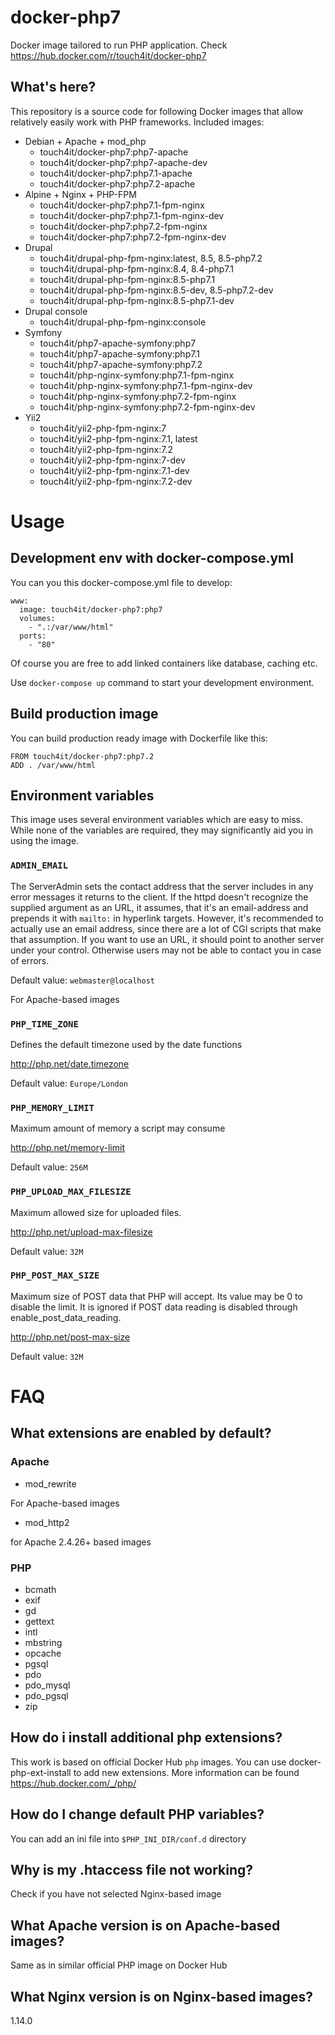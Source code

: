 # docker-php7

Docker image tailored to run PHP application. Check https://hub.docker.com/r/touch4it/docker-php7

## What's here?

This repository is a source code for following Docker images that allow relatively easily work with PHP frameworks. Included images:

*   Debian + Apache + mod_php
    *   touch4it/docker-php7:php7-apache
    *   touch4it/docker-php7:php7-apache-dev
    *   touch4it/docker-php7:php7.1-apache
    *   touch4it/docker-php7:php7.2-apache
*   Alpine + Nginx + PHP-FPM
    *   touch4it/docker-php7:php7.1-fpm-nginx
    *   touch4it/docker-php7:php7.1-fpm-nginx-dev
    *   touch4it/docker-php7:php7.2-fpm-nginx
    *   touch4it/docker-php7:php7.2-fpm-nginx-dev
*   Drupal
    *   touch4it/drupal-php-fpm-nginx:latest, 8.5, 8.5-php7.2
    *   touch4it/drupal-php-fpm-nginx:8.4, 8.4-php7.1
    *   touch4it/drupal-php-fpm-nginx:8.5-php7.1
    *   touch4it/drupal-php-fpm-nginx:8.5-dev, 8.5-php7.2-dev
    *   touch4it/drupal-php-fpm-nginx:8.5-php7.1-dev
*   Drupal console
    *   touch4it/drupal-php-fpm-nginx:console
*   Symfony
    *   touch4it/php7-apache-symfony:php7
    *   touch4it/php7-apache-symfony:php7.1
    *   touch4it/php7-apache-symfony:php7.2
    *   touch4it/php-nginx-symfony:php7.1-fpm-nginx
    *   touch4it/php-nginx-symfony:php7.1-fpm-nginx-dev
    *   touch4it/php-nginx-symfony:php7.2-fpm-nginx
    *   touch4it/php-nginx-symfony:php7.2-fpm-nginx-dev
*   Yii2
    *   touch4it/yii2-php-fpm-nginx:7
    *   touch4it/yii2-php-fpm-nginx:7.1, latest
    *   touch4it/yii2-php-fpm-nginx:7.2
    *   touch4it/yii2-php-fpm-nginx:7-dev
    *   touch4it/yii2-php-fpm-nginx:7.1-dev
    *   touch4it/yii2-php-fpm-nginx:7.2-dev

# Usage

## Development env with docker-compose.yml

You can you this docker-compose.yml file to develop:

```
www:
  image: touch4it/docker-php7:php7
  volumes:
    - ".:/var/www/html"
  ports:
    - "80"
```

Of course you are free to add linked containers like database, caching etc.

Use ```docker-compose up``` command to start your development environment.

## Build production image

You can build production ready image with Dockerfile like this:

```
FROM touch4it/docker-php7:php7.2
ADD . /var/www/html
```

## Environment variables

This image uses several environment variables which are easy to miss. While none of the variables are required, they may significantly aid you in using the image.

### `ADMIN_EMAIL`

The ServerAdmin sets the contact address that the server includes in any error messages it returns to the client.
If the httpd doesn't recognize the supplied argument as an URL, it assumes, that it's an email-address and prepends it with `mailto:` in hyperlink targets.
However, it's recommended to actually use an email address, since there are a lot of CGI scripts that make that assumption.
If you want to use an URL, it should point to another server under your control. Otherwise users may not be able to contact you in case of errors.

Default value: `webmaster@localhost`

For Apache-based images

### `PHP_TIME_ZONE`

Defines the default timezone used by the date functions

http://php.net/date.timezone

Default value: `Europe/London`

### `PHP_MEMORY_LIMIT`

Maximum amount of memory a script may consume

http://php.net/memory-limit

Default value: `256M`

### `PHP_UPLOAD_MAX_FILESIZE`

Maximum allowed size for uploaded files.

http://php.net/upload-max-filesize

Default value: `32M`

### `PHP_POST_MAX_SIZE`

Maximum size of POST data that PHP will accept.
Its value may be 0 to disable the limit.
It is ignored if POST data reading is disabled through enable_post_data_reading.

http://php.net/post-max-size

Default value: `32M`

# FAQ

## What extensions are enabled by default?

### Apache

* mod_rewrite

For Apache-based images

* mod_http2

for Apache 2.4.26+ based images

### PHP

* bcmath
* exif
* gd
* gettext
* intl
* mbstring
* opcache
* pgsql
* pdo
* pdo_mysql
* pdo_pgsql
* zip

## How do i install additional php extensions?

This work is based on official Docker Hub `php` images. You can use docker-php-ext-install to add new extensions. More information can be found https://hub.docker.com/_/php/

## How do I change default PHP variables?

You can add an ini file into `$PHP_INI_DIR/conf.d` directory 

## Why is my .htaccess file not working?

Check if you have not selected Nginx-based image

## What Apache version is on Apache-based images?

Same as in similar official PHP image on Docker Hub

## What Nginx version is on Nginx-based images?

1.14.0
